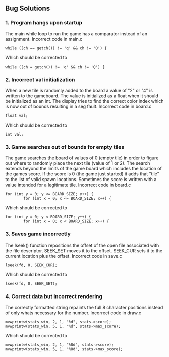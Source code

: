 ## Bug Solutions
### 1. Program hangs upon startup
The main while loop to run the game has a comparator instead of an assignment.
Incorrect code in main.c
```
while ((ch == getch()) != 'q' && ch != 'Q') {
```
Which should be corrected to
```
while ((ch = getch()) != 'q' && ch != 'Q') {
```
### 2. Incorrect val initialization
When a new tile is randomly added to the board a value of "2" or "4" is written to the gameboard. The value is initialized as a float when it should be initialized as an int. The display tries to find the correct color index which is now out of bounds resulting in a seg fault. 
Incorrect code in board.c
```
float val;
```
Which should be corrected to
```
int val;
```
### 3. Game searches out of bounds for empty tiles
The game searches the board of values of 0 (empty tile) in order to figure out where to randomly place the next tile (value of 1 or 2). The search extends beyond the limits of the game board which includes the location of the games score. If the score is 0 (the game just started) it adds that "tile" to the list of valid spawn locations. Sometimes the score is written with a value intended for a legitimate tile. 
Incorrect code in board.c
```
for (int y = 0; y <= BOARD_SIZE; y++) {
		for (int x = 0; x <= BOARD_SIZE; x++) {
```
Which should be corrected to
```
for (int y = 0; y < BOARD_SIZE; y++) {
		for (int x = 0; x < BOARD_SIZE; x++) {
```
### 3. Saves game incorrectly
The lseek() function repositions the offset of the open file associated with the file descriptor. SEEK_SET moves it to the offset. SEEK_CUR sets it to the current location plus the offset.
Incorrect code in save.c
```
lseek(fd, 0, SEEK_CUR);
```
Which should be corrected to
```
lseek(fd, 0, SEEK_SET);
```
### 4. Correct data but incorrect rendering
The correctly formatted string repaints the full 8 character positions instead of only whats necessary for the number.
Incorrect code in draw.c
```
mvwprintw(stats_win, 2, 1, "%d", stats->score);
mvwprintw(stats_win, 5, 1, "%d", stats->max_score);
```
Which should be corrected to
```
mvwprintw(stats_win, 2, 1, "%8d", stats->score);
mvwprintw(stats_win, 5, 1, "%8d", stats->max_score);
```
